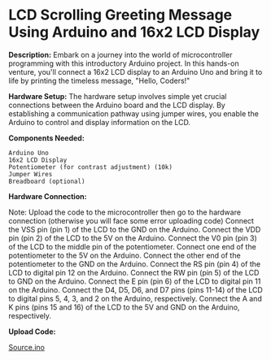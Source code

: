# LCD Scrolling Greeting Message Using Arduino and 16x2 LCD Display


**Description:**
    Embark on a journey into the world of microcontroller programming with this introductory Arduino project. 
In this hands-on venture, you'll connect a 16x2 LCD display to an Arduino Uno and bring it to life by printing the timeless message, "Hello, Coders!"

**Hardware Setup:**
The hardware setup involves simple yet crucial connections between the Arduino board and the LCD display. 
By establishing a communication pathway using jumper wires, you enable the Arduino to control and display information on the LCD.

**Components Needed:**

    Arduino Uno
    16x2 LCD Display
    Potentiometer (for contrast adjustment) (10k)
    Jumper Wires
    Breadboard (optional)

**Hardware Connection:**

Note: Upload the code to the microcontroller then go to the hardware connection (otherwise you will face some error uploading code)
    Connect the VSS pin (pin 1) of the LCD to the GND on the Arduino.
    Connect the VDD pin (pin 2) of the LCD to the 5V on the Arduino.
    Connect the V0 pin (pin 3) of the LCD to the middle pin of the potentiometer.
    Connect one end of the potentiometer to the 5V on the Arduino.
    Connect the other end of the potentiometer to the GND on the Arduino.
    Connect the RS pin (pin 4) of the LCD to digital pin 12 on the Arduino.
    Connect the RW pin (pin 5) of the LCD to GND on the Arduino.
    Connect the E pin (pin 6) of the LCD to digital pin 11 on the Arduino.
    Connect the D4, D5, D6, and D7 pins (pins 11-14) of the LCD to digital pins 5, 4, 3, and 2 on the Arduino, respectively.
    Connect the A and K pins (pins 15 and 16) of the LCD to the 5V and GND on the Arduino, respectively.

**Upload Code:**

  [Source.ino](https://github.com/hariharan005/arduinoprojects/blob/main/LCD/source.ino)

    
